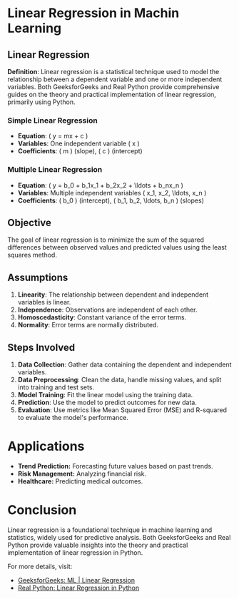 # Linear Regression in Machin Learning

## Linear Regression

**Definition**: Linear regression is a statistical technique used to model the relationship between a dependent variable and one or more independent variables. Both GeeksforGeeks and Real Python provide comprehensive guides on the theory and practical implementation of linear regression, primarily using Python.


### Simple Linear Regression
- **Equation**: \( y = mx + c \)
- **Variables**: One independent variable \( x \)
- **Coefficients**: \( m \) (slope), \( c \) (intercept)

### Multiple Linear Regression
- **Equation**: \( y = b_0 + b_1x_1 + b_2x_2 + \ldots + b_nx_n \)
- **Variables**: Multiple independent variables \( x_1, x_2, \ldots, x_n \)
- **Coefficients**: \( b_0 \) (intercept), \( b_1, b_2, \ldots, b_n \) (slopes)


## Objective
The goal of linear regression is to minimize the sum of the squared differences between observed values and predicted values using the least squares method.

## Assumptions
1. **Linearity**: The relationship between dependent and independent variables is linear.
2. **Independence**: Observations are independent of each other.
3. **Homoscedasticity**: Constant variance of the error terms.
4. **Normality**: Error terms are normally distributed.

## Steps Involved

1. **Data Collection**: Gather data containing the dependent and independent variables.
2. **Data Preprocessing**: Clean the data, handle missing values, and split into training and test sets.
3. **Model Training**: Fit the linear model using the training data.
4. **Prediction**: Use the model to predict outcomes for new data.
5. **Evaluation**: Use metrics like Mean Squared Error (MSE) and R-squared to evaluate the model's performance.

# Applications

- **Trend Prediction:** Forecasting future values based on past trends.
- **Risk Management:** Analyzing financial risk.
- **Healthcare:** Predicting medical outcomes.

# Conclusion

Linear regression is a foundational technique in machine learning and statistics, widely used for predictive analysis. Both GeeksforGeeks and Real Python provide valuable insights into the theory and practical implementation of linear regression in Python.

For more details, visit:

- [GeeksforGeeks: ML | Linear Regression](https://www.geeksforgeeks.org/ml-linear-regression/)
- [Real Python: Linear Regression in Python](https://realpython.com/linear-regression-in-python/)
